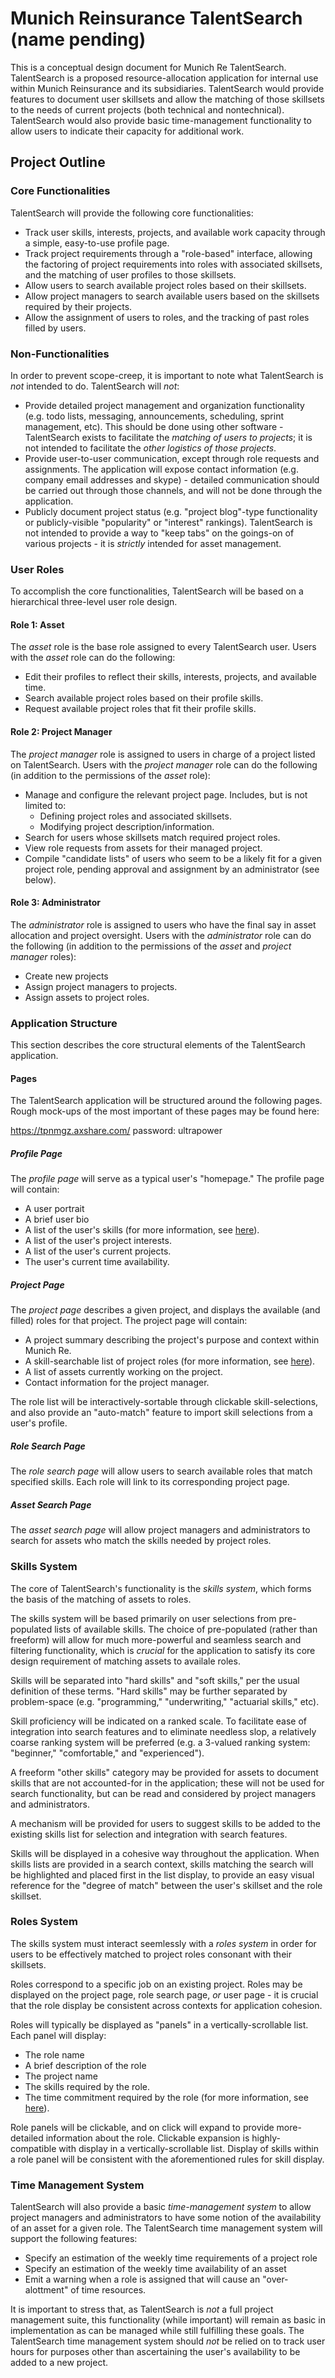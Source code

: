 # Munich Reinsurance TalentSearch (name pending)

This is a conceptual design document for Munich Re TalentSearch.  TalentSearch is a proposed resource-allocation application for internal use within Munich Reinsurance and its subsidiaries.  TalentSearch would provide features to document user skillsets and allow the matching of those skillsets to the needs of current projects (both technical and nontechnical).  TalentSearch would also provide basic time-management functionality to allow users to indicate their capacity for additional work.

## Project Outline

### Core Functionalities
	
TalentSearch will provide the following core functionalities:

* Track user skills, interests, projects, and available work capacity through a simple, easy-to-use profile page.
* Track project requirements through a "role-based" interface, allowing the factoring of project requirements into roles with associated skillsets, and the matching of user profiles to those skillsets.
* Allow users to search available project roles based on their skillsets.
* Allow project managers to search available users based on the skillsets required by their projects.
* Allow the assignment of users to roles, and the tracking of past roles filled by users.

### Non-Functionalities

In order to prevent scope-creep, it is important to note what TalentSearch is *not* intended to do.  TalentSearch will *not*:

* Provide detailed project management and organization functionality (e.g. todo lists, messaging, announcements, scheduling, sprint management, etc).  This should be done using other software - TalentSearch exists to facilitate the *matching of users to projects*; it is not intended to facilitate the *other logistics of those projects*.
* Provide user-to-user communication, except through role requests and assignments.  The application will expose contact information (e.g. company email addresses and skype) - detailed communication should be carried out through those channels, and will not be done through the application.
* Publicly document project status (e.g. "project blog"-type functionality or publicly-visible "popularity" or "interest" rankings).  TalentSearch is not intended to provide a way to "keep tabs" on the goings-on of various projects - it is *strictly* intended for asset management.

### User Roles

To accomplish the core functionalities, TalentSearch will be based on a hierarchical three-level user role design.

#### Role 1: Asset

The *asset* role is the base role assigned to every TalentSearch user.  Users with the *asset* role can do the following:

* Edit their profiles to reflect their skills, interests, projects, and available time.
* Search available project roles based on their profile skills.
* Request available project roles that fit their profile skills.

#### Role 2: Project Manager

The *project manager* role is assigned to users in charge of a project listed on TalentSearch.  Users with the *project manager* role can do the following (in addition to the permissions of the *asset* role):

* Manage and configure the relevant project page.  Includes, but is not limited to:
    * Defining project roles and associated skillsets.
    * Modifying project description/information.
* Search for users whose skillsets match required project roles.
* View role requests from assets for their managed project.
* Compile "candidate lists" of users who seem to be a likely fit for a given project role, pending approval and assignment by an administrator (see below).

#### Role 3: Administrator

The *administrator* role is assigned to users who have the final say in asset allocation and project oversight.  Users with the *administrator* role can do the following (in addition to the permissions of the *asset* and *project manager* roles):

* Create new projects
* Assign project managers to projects.
* Assign assets to project roles.

### Application Structure

This section describes the core structural elements of the TalentSearch application.

#### Pages

The TalentSearch application will be structured around the following pages.  Rough mock-ups of the most important of these pages may be found here:

https://tpnmgz.axshare.com/
password: ultrapower

##### Profile Page

The *profile page* will serve as a typical user's "homepage."  The profile page will contain:

* A user portrait
* A brief user bio
* A list of the user's skills (for more information, see [here](#skills-system)).
* A list of the user's project interests.
* A list of the user's current projects.
* The user's current time availability.

##### Project Page

The *project page* describes a given project, and displays the available (and filled) roles for that project.  The project page will contain:

* A project summary describing the project's purpose and context within Munich Re.
* A skill-searchable list of project roles (for more information, see [here](#roles-system)).
* A list of assets currently working on the project.
* Contact information for the project manager.

The role list will be interactively-sortable through clickable skill-selections, and also provide an "auto-match" feature to import skill selections from a user's profile.

##### Role Search Page

The *role search page* will allow users to search available roles that match specified skills.  Each role will link to its corresponding project page.

##### Asset Search Page

The *asset search page* will allow project managers and administrators to search for assets who match the skills needed by project roles.

### Skills System

The core of TalentSearch's functionality is the *skills system*, which forms the basis of the matching of assets to roles.

The skills system will be based primarily on user selections from pre-populated lists of available skills.  The choice of pre-populated (rather than freeform) will allow for much more-powerful and seamless search and filtering functionality, which is *crucial* for the application to satisfy its core design requirement of matching assets to availale roles.

Skills will be separated into "hard skills" and "soft skills," per the usual definition of these terms.  "Hard skills" may be further separated by problem-space (e.g. "programming," "underwriting," "actuarial skills," etc).

Skill proficiency will be indicated on a ranked scale.  To facilitate ease of integration into search features and to eliminate needless slop, a relatively coarse ranking system will be preferred (e.g. a 3-valued ranking system: "beginner," "comfortable," and "experienced").

A freeform "other skills" category may be provided for assets to document skills that are not accounted-for in the application; these will not be used for search functionality, but can be read and considered by project managers and administrators.

A mechanism will be provided for users to suggest skills to be added to the existing skills list for selection and integration with search features.

Skills will be displayed in a cohesive way throughout the application.  When skills lists are provided in a search context, skills matching the search will be highlighted and placed first in the list display, to provide an easy visual reference for the "degree of match" between the user's skillset and the role skillset.

### Roles System

The skills system must interact seemlessly with a *roles system* in order for users to be effectively matched to project roles consonant with their skillsets.

Roles correspond to a specific job on an existing project.  Roles may be displayed on the project page, role search page, *or* user page - it is crucial that the role display be consistent across contexts for application cohesion.

Roles will typically be displayed as "panels" in a vertically-scrollable list.  Each panel will display:

* The role name
* A brief description of the role
* The project name
* The skills required by the role.
* The time commitment required by the role (for more information, see [here](#time-management-system)).

Role panels will be clickable, and on click will expand to provide more-detailed information about the role.  Clickable expansion is highly-compatible with display in a vertically-scrollable list.  Display of skills within a role panel will be consistent with the aforementioned rules for skill display.

### Time Management System

TalentSearch will also provide a basic *time-management system* to allow project managers and administrators to have some notion of the availability of an asset for a given role.  The TalentSearch time management system will support the following features:

* Specify an estimation of the weekly time requirements of a project role
* Specify an estimation of the weekly time availability of an asset
* Emit a warning when a role is assigned that will cause an "over-alottment" of time resources.

It is important to stress that, as TalentSearch is *not* a full project management suite, this functionality (while important) will remain as basic in implementation as can be managed while still fulfilling these goals.  The TalentSearch time management system should *not* be relied on to track user hours for purposes other than ascertaining the user's availability to be added to a new project.
